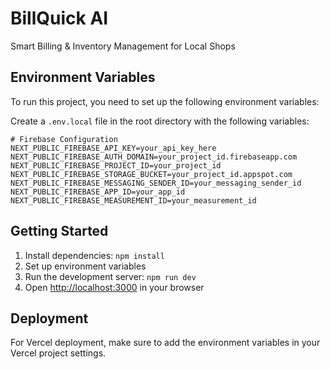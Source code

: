 # BillQuick AI

Smart Billing & Inventory Management for Local Shops

## Environment Variables

To run this project, you need to set up the following environment variables:

Create a `.env.local` file in the root directory with the following variables:

```env
# Firebase Configuration
NEXT_PUBLIC_FIREBASE_API_KEY=your_api_key_here
NEXT_PUBLIC_FIREBASE_AUTH_DOMAIN=your_project_id.firebaseapp.com
NEXT_PUBLIC_FIREBASE_PROJECT_ID=your_project_id
NEXT_PUBLIC_FIREBASE_STORAGE_BUCKET=your_project_id.appspot.com
NEXT_PUBLIC_FIREBASE_MESSAGING_SENDER_ID=your_messaging_sender_id
NEXT_PUBLIC_FIREBASE_APP_ID=your_app_id
NEXT_PUBLIC_FIREBASE_MEASUREMENT_ID=your_measurement_id
```

## Getting Started

1. Install dependencies: `npm install`
2. Set up environment variables
3. Run the development server: `npm run dev`
4. Open [http://localhost:3000](http://localhost:3000) in your browser

## Deployment

For Vercel deployment, make sure to add the environment variables in your Vercel project settings.
